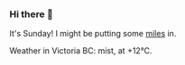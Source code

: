 ### Hi there :wave:

It's Sunday! I might be putting some [miles](https://www.strava.com/athletes/889963) in.

Weather in Victoria BC: mist, at +12°C.
